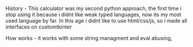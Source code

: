 History - This calculator was my second python approach, the first time i stop using it because i didnt like weak typed languages, now its my most used language by far.
  In this age i didnt like to use html/css/js, so i made all interfaces on customtkinter

How works - it works with some string managment and eval abusing, 
